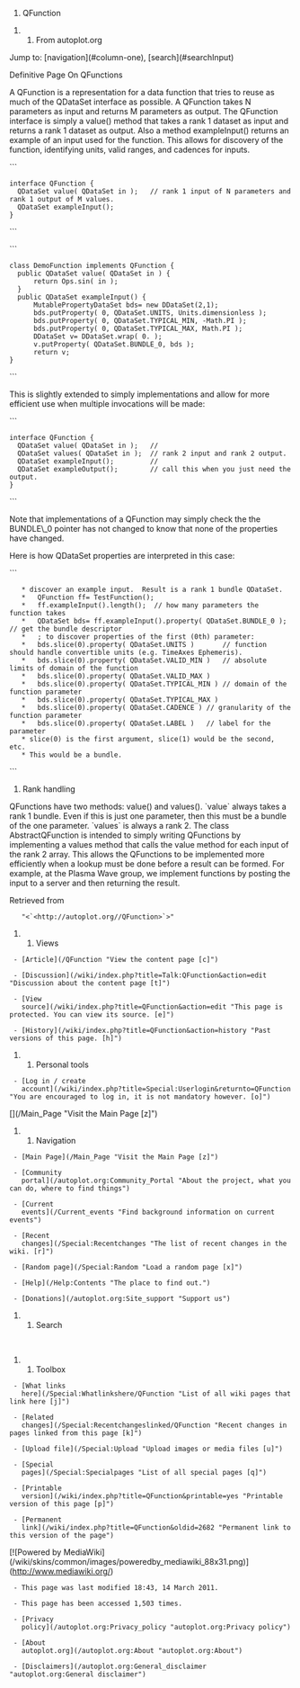 1.  QFunction

<!-- end list -->

1.  1.  From autoplot.org

Jump to: \[navigation\](\#column-one), \[search\](\#searchInput)

Definitive Page On QFunctions

A QFunction is a representation for a data function that tries to reuse
as much of the QDataSet interface as possible. A QFunction takes N
parameters as input and returns M parameters as output. The QFunction
interface is simply a value() method that takes a rank 1 dataset as
input and returns a rank 1 dataset as output. Also a method
exampleInput() returns an example of an input used for the function.
This allows for discovery of the function, identifying units, valid
ranges, and cadences for inputs.

\`\`\`

```
interface QFunction {
  QDataSet value( QDataSet in );   // rank 1 input of N parameters and rank 1 output of M values.
  QDataSet exampleInput();
}
```

\`\`\`

\`\`\`

```
class DemoFunction implements QFunction {
  public QDataSet value( QDataSet in ) {
      return Ops.sin( in );
  }
  public QDataSet exampleInput() {
      MutablePropertyDataSet bds= new DDataSet(2,1);
      bds.putProperty( 0, QDataSet.UNITS, Units.dimensionless );
      bds.putProperty( 0, QDataSet.TYPICAL_MIN, -Math.PI );
      bds.putProperty( 0, QDataSet.TYPICAL_MAX, Math.PI );
      DDataSet v= DDataSet.wrap( 0. );
      v.putProperty( QDataSet.BUNDLE_0, bds );        
      return v;
}
```

\`\`\`

This is slightly extended to simply implementations and allow for more
efficient use when multiple invocations will be made:

\`\`\`

```
interface QFunction {
  QDataSet value( QDataSet in );   //
  QDataSet values( QDataSet in );  // rank 2 input and rank 2 output.
  QDataSet exampleInput();         // 
  QDataSet exampleOutput();        // call this when you just need the output.
}
```

\`\`\`

Note that implementations of a QFunction may simply check the the
BUNDLE\\\_0 pointer has not changed to know that none of the properties
have changed.

Here is how QDataSet properties are interpreted in this case:

\`\`\`

```
   * discover an example input.  Result is a rank 1 bundle QDataSet.
   *   QFunction ff= TestFunction();
   *   ff.exampleInput().length();  // how many parameters the function takes
   *   QDataSet bds= ff.exampleInput().property( QDataSet.BUNDLE_0 );  // get the bundle descriptor
   *   ; to discover properties of the first (0th) parameter:
   *   bds.slice(0).property( QDataSet.UNITS )       // function should handle convertible units (e.g. TimeAxes Ephemeris).
   *   bds.slice(0).property( QDataSet.VALID_MIN )   // absolute limits of domain of the function
   *   bds.slice(0).property( QDataSet.VALID_MAX )
   *   bds.slice(0).property( QDataSet.TYPICAL_MIN ) // domain of the function parameter
   *   bds.slice(0).property( QDataSet.TYPICAL_MAX )
   *   bds.slice(0).property( QDataSet.CADENCE ) // granularity of the function parameter
   *   bds.slice(0).property( QDataSet.LABEL )   // label for the parameter
   * slice(0) is the first argument, slice(1) would be the second, etc.
   * This would be a bundle.
```

\`\`\`

1.  Rank handling

QFunctions have two methods: value() and values(). \`value\` always
takes a rank 1 bundle. Even if this is just one parameter, then this
must be a bundle of the one parameter. \`values\` is always a rank 2.
The class AbstractQFunction is intended to simply writing QFunctions by
implementing a values method that calls the value method for each input
of the rank 2 array. This allows the QFunctions to be implemented more
efficiently when a lookup must be done before a result can be formed.
For example, at the Plasma Wave group, we implement functions by posting
the input to a server and then returning the result.

Retrieved from

```
   "<`<http://autoplot.org//QFunction>`>"
```

1.  1.  Views

```
 - [Article](/QFunction "View the content page [c]")
```

```
 - [Discussion](/wiki/index.php?title=Talk:QFunction&action=edit "Discussion about the content page [t]")
```

```
 - [View
   source](/wiki/index.php?title=QFunction&action=edit "This page is protected. You can view its source. [e]")
```

```
 - [History](/wiki/index.php?title=QFunction&action=history "Past versions of this page. [h]")
```

1.  1.  Personal tools

```
 - [Log in / create
   account](/wiki/index.php?title=Special:Userlogin&returnto=QFunction "You are encouraged to log in, it is not mandatory however. [o]")
```

\[\](/Main\_Page "Visit the Main Page \[z\]")

1.  1.  Navigation

```
 - [Main Page](/Main_Page "Visit the Main Page [z]")
```

```
 - [Community
   portal](/autoplot.org:Community_Portal "About the project, what you can do, where to find things")
```

```
 - [Current
   events](/Current_events "Find background information on current events")
```

```
 - [Recent
   changes](/Special:Recentchanges "The list of recent changes in the wiki. [r]")
```

```
 - [Random page](/Special:Random "Load a random page [x]")
```

```
 - [Help](/Help:Contents "The place to find out.")
```

```
 - [Donations](/autoplot.org:Site_support "Support us")
```

1.  1.  Search

&nbsp;

1.  1.  Toolbox

```
 - [What links
   here](/Special:Whatlinkshere/QFunction "List of all wiki pages that link here [j]")
```

```
 - [Related
   changes](/Special:Recentchangeslinked/QFunction "Recent changes in pages linked from this page [k]")
```

```
 - [Upload file](/Special:Upload "Upload images or media files [u]")
```

```
 - [Special
   pages](/Special:Specialpages "List of all special pages [q]")
```

```
 - [Printable
   version](/wiki/index.php?title=QFunction&printable=yes "Printable version of this page [p]")
```

```
 - [Permanent
   link](/wiki/index.php?title=QFunction&oldid=2682 "Permanent link to this version of the page")
```

\[\!\[Powered by
MediaWiki\](/wiki/skins/common/images/poweredby\_mediawiki\_88x31.png)\](http://www.mediawiki.org/)

```
 - This page was last modified 18:43, 14 March 2011.
```

```
 - This page has been accessed 1,503 times.
```

```
 - [Privacy
   policy](/autoplot.org:Privacy_policy "autoplot.org:Privacy policy")
```

```
 - [About
   autoplot.org](/autoplot.org:About "autoplot.org:About")
```

```
 - [Disclaimers](/autoplot.org:General_disclaimer "autoplot.org:General disclaimer")
```

